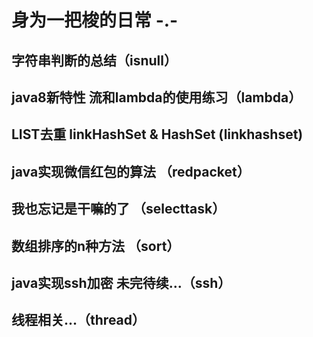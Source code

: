 # 身为一把梭的日常 -.-

## 字符串判断的总结（isnull）

## java8新特性  流和lambda的使用练习（lambda）

## LIST去重  linkHashSet & HashSet (linkhashset)

## java实现微信红包的算法 （redpacket）

## 我也忘记是干嘛的了 （selecttask）

## 数组排序的n种方法 （sort）

## java实现ssh加密 未完待续...（ssh）

## 线程相关...（thread）